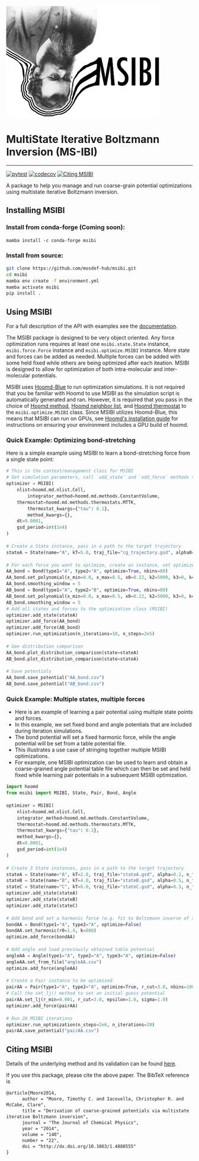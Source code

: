 <img src="/docs/images/msibi.png" height="300">

# MultiState Iterative Boltzmann Inversion (MS-IBI)
----------------------------------------
[![pytest](https://github.com/mosdef-hub/msibi/actions/workflows/CI.yml/badge.svg)](https://github.com/mosdef-hub/msibi/actions/workflows/CI.yml)
[![codecov](https://codecov.io/gh/mosdef-hub/msibi/branch/main/graph/badge.svg?token=7NFPBMBN0I)](https://codecov.io/gh/mosdef-hub/msibi)
[![Citing MSIBI](https://img.shields.io/badge/DOI-10.1063%2F1.4880555-blue.svg)](http://dx.doi.org/10.1063/1.4880555)

A package to help you manage and run coarse-grain potential optimizations using multistate iterative Boltzmann inversion.

## Installing MSIBI

### Install from conda-forge (Coming soon):
```
mamba install -c conda-forge msibi
```

### Install from source:
```bash
git clone https://github.com/mosdef-hub/msibi.git
cd msibi
mamba env create -f environment.yml
mamba activate msibi
pip install .
```

## Using MSIBI
For a full description of the API with examples see the [documentation](https://msibi.readthedocs.io/en/latest/).

The MSIBI package is designed to be very object oriented. Any force optimization runs requires at least one `msibi.state.State` instance, `msibi.force.Force` instance and `msibi.optimize.MSIBI` instance. More state and forces can be added as needed. Multiple forces can be added with some held fixed while others are being optimized after each iteation. MSIBI is designed to allow for optimization of both intra-molecular and inter-molecular potentials.

MSIBI uses [Hoomd-Blue](https://hoomd-blue.readthedocs.io/en/latest/) to run optimization simulations. It is not required that you be familiar with Hoomd to use MSIBI as the simulation script is automatically generated and ran. However, it is required that you pass in the choice of [Hoomd method](https://hoomd-blue.readthedocs.io/en/latest/module-md-methods.html), [Hoomd neighbor list](https://hoomd-blue.readthedocs.io/en/latest/module-md-nlist.html), and [Hoomd thermostat](https://hoomd-blue.readthedocs.io/en/latest/module-md-methods-thermostats.html) to the `msibi.optimize.MSIBI` class. Since MSIBI utilizes Hoomd-Blue, this means that MSIBI can run on GPUs, see [Hoomd's installation guide](https://hoomd-blue.readthedocs.io/en/latest/installation.html) for instructions on ensuring your environment includes a GPU build of hoomd.

### Quick Example: Optimizing bond-stretching
Here is a simple example using MSIBI to learn a bond-stretching force from a single state point:

```python
# This is the context/management class for MSIBI
# Set simulation parameters, call `add_state` and `add_force` methods to store other MSIBI objects.
optimizer = MSIBI(
	nlist=hoomd.md.nlist.Cell,
    	integrator_method=hoomd.md.methods.ConstantVolume,
	thermostat=hoomd.md.methods.thermostats.MTTK,
    	thermostat_kwargs={"tau": 0.1},
    	method_kwargs={},
	dt=0.0001,
	gsd_period=int(1e4)
)

# Create a State instance, pass in a path to the target trajectory
stateA = State(name="A", kT=5.0, traj_file="cg_trajectory.gsd", alpha0=0.7, n_frames=100)

# For each force you want to optimize, create an instance, set optimize=True
AA_bond = Bond(type1="A", type2="A", optimize=True, nbins=80)
AA_bond.set_polynomial(x_min=0.0, x_max=0.5, x0=0.22, k2=5000, k3=0, k4=0)
AA_bond.smoothing_window = 5
AB_bond = Bond(type1="A", type2="B", optimize=True, nbins=80)
AB_bond.set_polynomial(x_min=0.0, x_max=0.5, x0=0.22, k2=5000, k3=0, k4=0)
AB_bond.smoothing_window = 5
# Add all states and forces to the optimization class (MSIBI)
optimizer.add_state(stateA)
optimizer.add_force(AA_bond)
optimizer.add_force(AB_bond)
optimizer.run_optimization(n_iterations=10, n_steps=2e5)

# See distribution comparison
AA_bond.plot_distribution_comparison(state=stateA)
AB_bond.plot_distribution_comparison(state=stateA)

# Save potentials
AA_bond.save_potential("AA_bond.csv")
AB_bond.save_potential("AB_bond.csv")
```

### Quick Example: Multiple states, multiple forces
- Here is an example of learning a pair potential using multiple state points and forces.
- In this example, we set fixed bond and angle potentials that are included during iteration simulations.
- The bond potential will set a fixed harmonic force, while the angle potential will be set from a table potential file.
- This illustrates a use case of stringing together multiple MSIBI optimizations.
- For example, one MSIBI optimization can be used to learn and obtain a coarse-grained angle potential table file which can then be set and held fixed while learning pair potentials in a subsequent MSIBI optimization.

```python
import hoomd
from msibi import MSIBI, State, Pair, Bond, Angle

optimizer = MSIBI(
	nlist=hoomd.md.nlist.Cell,
	integrator_method=hoomd.md.methods.ConstantVolume,
	thermostat=hoomd.md.methods.thermostats.MTTK,
	thermostat_kwargs={"tau": 0.1},
	method_kwargs={},
	dt=0.0001,
	gsd_period=int(1e4)
)

# Create 3 State instances, pass in a path to the target trajectory
stateA = State(name="A", kT=2.0, traj_file="stateA.gsd", alpha=0.2, n_frames=50)
stateB = State(name="B", kT=4.0, traj_file="stateB.gsd", alpha=0.5, n_frames=50)
stateC = State(name="C", kT=6.0, traj_file="stateC.gsd", alpha=0.3, n_frames=50)
optimizer.add_state(stateA)
optimizer.add_state(stateB)
optimizer.add_state(stateC)

# Add bond and set a harmonic force (e.g. fit to Boltzmann inverse of the distribtion)
bondAA = Bond(type1="A", type2="A", optimize=False)
bondAA.set_harmonic(r0=1.4, k=800)
optimize.add_force(bondAA)

# Add angle and load previously obtained table potential
angleAA = Angle(type1="A", type2="A", type3="A", optimize=False)
angleAA.set_from_file("angleAA.csv")
optimize.add_force(angleAA)

# Create a Pair instance to be optimized.
pairAA = Pair(type1="A", type2="A", optimize=True, r_cut=3.0, nbins=100)
# Call the set_lj() method to set an initial guess potential
pairAA.set_lj(r_min=0.001, r_cut=3.0, epsilon=1.0, sigma=1.0)
optimizer.add_force(pairAA)

# Run 20 MSIBI iterations
optimizer.run_optimization(n_steps=2e6, n_iterations=20)
pairAA.save_potential("pairAA.csv")
```


## Citing MSIBI
Details of the underlying method and its validation can be found [here](http://dx.doi.org/10.1063/1.4880555).

If you use this package, please cite the above paper. The BibTeX reference is
```
@article{Moore2014,
      author = "Moore, Timothy C. and Iacovella, Christopher R. and McCabe, Clare",
      title = "Derivation of coarse-grained potentials via multistate iterative Boltzmann inversion",
      journal = "The Journal of Chemical Physics",
      year = "2014",
      volume = "140",
      number = "22",
      doi = "http://dx.doi.org/10.1063/1.4880555"
}
```
